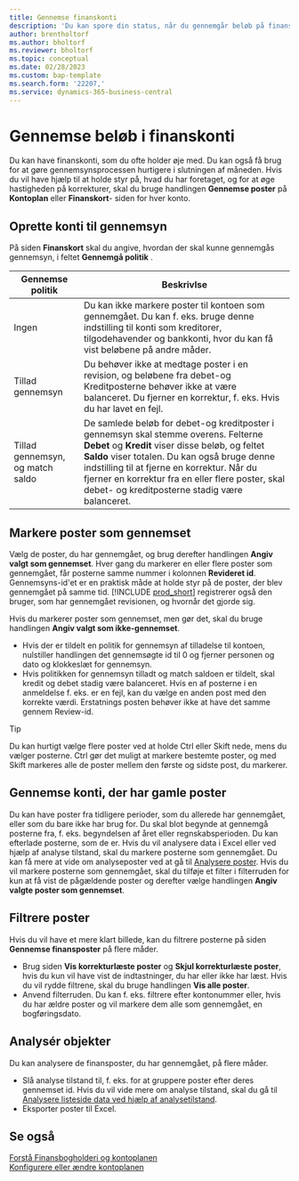 ```yaml
---
title: Gennemse finanskonti
description: 'Du kan spore din status, når du gennemgår beløb på finanskonti.'
author: brentholtorf
ms.author: bholtorf
ms.reviewer: bholtorf
ms.topic: conceptual
ms.date: 02/28/2023
ms.custom: bap-template
ms.search.form: '22207,'
ms.service: dynamics-365-business-central
---
```


# Gennemse beløb i finanskonti

Du kan have finanskonti, som du ofte holder øje med. Du kan også få brug for at gøre gennemsynsprocessen hurtigere i slutningen af måneden. Hvis du vil have hjælp til at holde styr på, hvad du har foretaget, og for at øge hastigheden på korrekturer, skal du bruge handlingen **Gennemse poster** på **Kontoplan** eller **Finanskort**- siden for hver konto. 

## Oprette konti til gennemsyn

På siden **Finanskort** skal du angive, hvordan der skal kunne gennemgås gennemsyn, i feltet **Gennemgå politik** .

|Gennemse politik  |Beskrivlse  |
|---------|---------|
|Ingen     | Du kan ikke markere poster til kontoen som gennemgået. Du kan f. eks. bruge denne indstilling til konti som kreditorer, tilgodehavender og bankkonti, hvor du kan få vist beløbene på andre måder.        |
|Tillad gennemsyn     | Du behøver ikke at medtage poster i en revision, og beløbene fra debet-og Kreditposterne behøver ikke at være balanceret. Du fjerner en korrektur, f. eks. Hvis du har lavet en fejl.        |
|Tillad gennemsyn, og match saldo     | De samlede beløb for debet-og kreditposter i gennemsyn skal stemme overens. Felterne **Debet** og **Kredit** viser disse beløb, og feltet **Saldo** viser totalen. Du kan også bruge denne indstilling til at fjerne en korrektur. Når du fjerner en korrektur fra en eller flere poster, skal debet- og kreditposterne stadig være balanceret.        |

## Markere poster som gennemset

Vælg de poster, du har gennemgået, og brug derefter handlingen **Angiv valgt som gennemset**. Hver gang du markerer en eller flere poster som gennemgået, får posterne samme nummer i kolonnen **Revideret id**. Gennemsyns-id'et er en praktisk måde at holde styr på de poster, der blev gennemgået på samme tid. [!INCLUDE [prod_short](includes/prod_short.md)] registrerer også den bruger, som har gennemgået revisionen, og hvornår det gjorde sig.

Hvis du markerer poster som gennemset, men gør det, skal du bruge handlingen **Angiv valgt som ikke-gennemset**.

* Hvis der er tildelt en politik for gennemsyn af tilladelse til kontoen, nulstiller handlingen det gennemsøgte id til 0 og fjerner personen og dato og klokkeslæt for gennemsyn. 
* Hvis politikken for gennemsyn tilladt og match saldoen er tildelt, skal kredit og debet stadig være balanceret. Hvis en af posterne i en anmeldelse f. eks. er en fejl, kan du vælge en anden post med den korrekte værdi. Erstatnings posten behøver ikke at have det samme gennem Review-id.

> [!TIP]
> Du kan hurtigt vælge flere poster ved at holde Ctrl eller Skift nede, mens du vælger posterne. Ctrl gør det muligt at markere bestemte poster, og med Skift markeres alle de poster mellem den første og sidste post, du markerer.

## Gennemse konti, der har gamle poster

Du kan have poster fra tidligere perioder, som du allerede har gennemgået, eller som du bare ikke har brug for. Du skal blot begynde at gennemgå posterne fra, f. eks. begyndelsen af året eller regnskabsperioden. Du kan efterlade posterne, som de er. Hvis du vil analysere data i Excel eller ved hjælp af analyse tilstand, skal du markere posterne som gennemgået. Du kan få mere at vide om analyseposter ved at gå til [Analysere poster](#analyze-entries). Hvis du vil markere posterne som gennemgået, skal du tilføje et filter i filterruden for kun at få vist de pågældende poster og derefter vælge handlingen **Angiv valgte poster som gennemset**.

## Filtrere poster

Hvis du vil have et mere klart billede, kan du filtrere posterne på siden **Gennemse finansposter** på flere måder.

* Brug siden **Vis korrekturlæste poster** og **Skjul korrekturlæste poster**, hvis du kun vil have vist de indtastninger, du har eller ikke har læst. Hvis du vil rydde filtrene, skal du bruge handlingen **Vis alle poster**.
* Anvend filterruden. Du kan f. eks. filtrere efter kontonummer eller, hvis du har ældre poster og vil markere dem alle som gennemgået, en bogføringsdato.

## Analysér objekter

Du kan analysere de finansposter, du har gennemgået, på flere måder.

* Slå analyse tilstand til, f. eks. for at gruppere poster efter deres gennemset id. Hvis du vil vide mere om analyse tilstand, skal du gå til [Analysere listeside data ved hjælp af analysetilstand](analysis-mode.md).
* Eksporter poster til Excel.

## Se også

[Forstå Finansbogholderi og kontoplanen](finance-general-ledger.md)  
[Konfigurere eller ændre kontoplanen](finance-setup-chart-accounts.md)  
